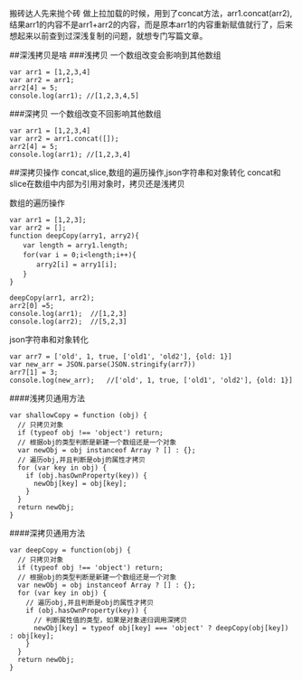 搬砖达人先来抛个砖
做上拉加载的时候，用到了concat方法，arr1.concat(arr2),结果arr1的内容不是arr1+arr2的内容，而是原本arr1的内容重新赋值就行了，后来想起来以前查到过深浅复制的问题，就想专门写篇文章。

##深浅拷贝是啥
###浅拷贝
一个数组改变会影响到其他数组
```
var arr1 = [1,2,3,4]
var arr2 = arr1;
arr2[4] = 5;
console.log(arr1); //[1,2,3,4,5]
```
###深拷贝
一个数组改变不回影响其他数组
```
var arr1 = [1,2,3,4]
var arr2 = arr1.concat([]);
arr2[4] = 5;
console.log(arr1); //[1,2,3,4]
```
##深拷贝操作
concat,slice,数组的遍历操作,json字符串和对象转化
concat和slice在数组中内部为引用对象时，拷贝还是浅拷贝

数组的遍历操作
```
var arr1 = [1,2,3];
var arr2 = [];
function deepCopy(arry1, arry2){
　　var length = arry1.length;
　　for(var i = 0;i<length;i++){
　　　　arry2[i] = arry1[i];
　　}
}

deepCopy(arr1, arr2);
arr2[0] =5;
console.log(arr1);	//[1,2,3]
console.log(arr2);	//[5,2,3]
```

json字符串和对象转化
```
var arr7 = ['old', 1, true, ['old1', 'old2'], {old: 1}]
var new_arr = JSON.parse(JSON.stringify(arr7))
arr7[1] = 3;
console.log(new_arr);	//['old', 1, true, ['old1', 'old2'], {old: 1}]
```

####浅拷贝通用方法
```
var shallowCopy = function (obj) {
  // 只拷贝对象
  if (typeof obj !== 'object') return;
  // 根据obj的类型判断是新建一个数组还是一个对象
  var newObj = obj instanceof Array ? [] : {};
  // 遍历obj,并且判断是obj的属性才拷贝
  for (var key in obj) {
    if (obj.hasOwnProperty(key)) {
      newObj[key] = obj[key];
    }
  }
  return newObj;
}
```

####深拷贝通用方法
```
var deepCopy = function(obj) {
  // 只拷贝对象
  if (typeof obj !== 'object') return;
  // 根据obj的类型判断是新建一个数组还是一个对象
  var newObj = obj instanceof Array ? [] : {};
  for (var key in obj) {
    // 遍历obj,并且判断是obj的属性才拷贝
    if (obj.hasOwnProperty(key)) {
      // 判断属性值的类型，如果是对象递归调用深拷贝
      newObj[key] = typeof obj[key] === 'object' ? deepCopy(obj[key]) : obj[key];
    }
  }
  return newObj;
}
```